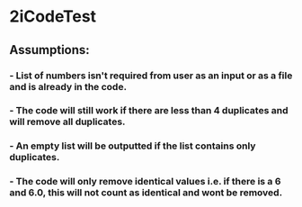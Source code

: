# 2iCodeTest

## Assumptions:
###    - List of numbers isn't required from user as an input or as a file and is already in the code.
###    - The code will still work if there are less than 4 duplicates and will remove all duplicates.
###    - An empty list will be outputted if the list contains only duplicates.
###    - The code will only remove identical values i.e. if there is a 6 and 6.0, this will not count as identical and wont be removed.
